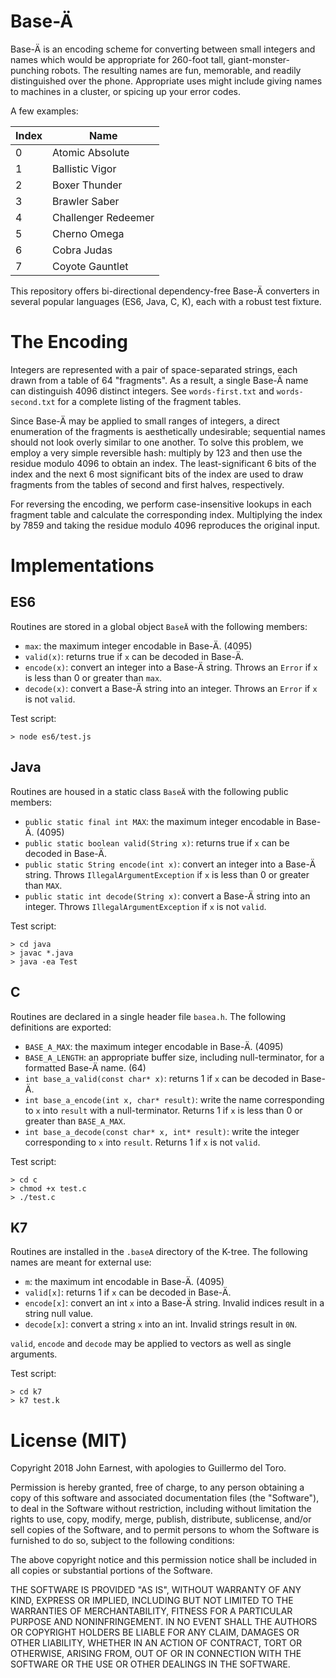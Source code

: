 Base-Ä
======
Base-Ä is an encoding scheme for converting between small integers and names which would be appropriate for 260-foot tall, giant-monster-punching robots. The resulting names are fun, memorable, and readily distinguished over the phone. Appropriate uses might include giving names to machines in a cluster, or spicing up your error codes.

A few examples:

|Index |Name                 |
|------|---------------------|
| 0    |Atomic Absolute      |
| 1    |Ballistic Vigor      |
| 2    |Boxer Thunder        |
| 3    |Brawler Saber        |
| 4    |Challenger Redeemer  |
| 5    |Cherno Omega         |
| 6    |Cobra Judas          |
| 7    |Coyote Gauntlet      |

This repository offers bi-directional dependency-free Base-Ä converters in several popular languages (ES6, Java, C, K), each with a robust test fixture.

The Encoding
============
Integers are represented with a pair of space-separated strings, each drawn from a table of 64 "fragments". As a result, a single Base-Ä name can distinguish 4096 distinct integers. See `words-first.txt` and `words-second.txt` for a complete listing of the fragment tables.

Since Base-Ä may be applied to small ranges of integers, a direct enumeration of the fragments is aesthetically undesirable; sequential names should not look overly similar to one another. To solve this problem, we employ a very simple reversible hash: multiply by 123 and then use the residue modulo 4096 to obtain an index. The least-significant 6 bits of the index and the next 6 most significant bits of the index are used to draw fragments from the tables of second and first halves, respectively.

For reversing the encoding, we perform case-insensitive lookups in each fragment table and calculate the corresponding index. Multiplying the index by 7859 and taking the residue modulo 4096 reproduces the original input.

Implementations
===============

ES6
---
Routines are stored in a global object `BaseÄ` with the following members:

- `max`: the maximum integer encodable in Base-Ä. (4095)
- `valid(x)`: returns true if `x` can be decoded in Base-Ä.
- `encode(x)`: convert an integer into a Base-Ä string. Throws an `Error` if `x` is less than 0 or greater than `max`.
- `decode(x)`: convert a Base-Ä string into an integer. Throws an `Error` if `x` is not `valid`.

Test script:

	> node es6/test.js

Java
----
Routines are housed in a static class `BaseÄ` with the following public members:

- `public static final int MAX`: the maximum integer encodable in Base-Ä. (4095)
- `public static boolean valid(String x)`: returns true if `x` can be decoded in Base-Ä.
- `public static String encode(int x)`: convert an integer into a Base-Ä string. Throws `IllegalArgumentException` if `x` is less than 0 or greater than `MAX`.
- `public static int decode(String x)`: convert a Base-Ä string into an integer. Throws `IllegalArgumentException` if `x` is not `valid`.

Test script:
	
	> cd java
	> javac *.java
	> java -ea Test

C
---
Routines are declared in a single header file `basea.h`. The following definitions are exported:

- `BASE_A_MAX`: the maximum integer encodable in Base-Ä. (4095)
- `BASE_A_LENGTH`: an appropriate buffer size, including null-terminator, for a formatted Base-Ä name. (64)
- `int base_a_valid(const char* x)`: returns 1 if `x` can be decoded in Base-Ä.
- `int base_a_encode(int x, char* result)`: write the name corresponding to `x` into `result` with a null-terminator. Returns 1 if `x` is less than 0 or greater than `BASE_A_MAX`.
- `int base_a_decode(const char* x, int* result)`: write the integer corresponding to `x` into `result`. Returns 1 if `x` is not `valid`.

Test script:

	> cd c
	> chmod +x test.c
	> ./test.c

K7
---
Routines are installed in the `.baseA` directory of the K-tree. The following names are meant for external use:

- `m`: the maximum int encodable in Base-Ä. (4095)
- `valid[x]`: returns 1 if `x` can be decoded in Base-Ä.
- `encode[x]`: convert an int `x` into a Base-Ä string. Invalid indices result in a string null value.
- `decode[x]`: convert a string `x` into an int. Invalid strings result in `0N`.

`valid`, `encode` and `decode` may be applied to vectors as well as single arguments.

Test script:

	> cd k7
	> k7 test.k

License (MIT)
=============
Copyright 2018 John Earnest, with apologies to Guillermo del Toro.

Permission is hereby granted, free of charge, to any person obtaining a copy of this software and associated documentation files (the "Software"), to deal in the Software without restriction, including without limitation the rights to use, copy, modify, merge, publish, distribute, sublicense, and/or sell copies of the Software, and to permit persons to whom the Software is furnished to do so, subject to the following conditions:

The above copyright notice and this permission notice shall be included in all copies or substantial portions of the Software.

THE SOFTWARE IS PROVIDED "AS IS", WITHOUT WARRANTY OF ANY KIND, EXPRESS OR IMPLIED, INCLUDING BUT NOT LIMITED TO THE WARRANTIES OF MERCHANTABILITY, FITNESS FOR A PARTICULAR PURPOSE AND NONINFRINGEMENT. IN NO EVENT SHALL THE AUTHORS OR COPYRIGHT HOLDERS BE LIABLE FOR ANY CLAIM, DAMAGES OR OTHER LIABILITY, WHETHER IN AN ACTION OF CONTRACT, TORT OR OTHERWISE, ARISING FROM, OUT OF OR IN CONNECTION WITH THE SOFTWARE OR THE USE OR OTHER DEALINGS IN THE SOFTWARE.
